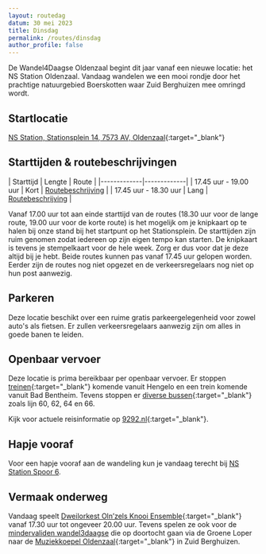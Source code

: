 ```yaml
---
layout: routedag
datum: 30 mei 2023
title: Dinsdag
permalink: /routes/dinsdag
author_profile: false
---
```


De Wandel4Daagse Oldenzaal begint dit jaar vanaf een nieuwe locatie: het NS Station Oldenzaal. Vandaag wandelen we een mooi rondje door het prachtige natuurgebied Boerskotten waar Zuid Berghuizen mee omringd wordt.

## Startlocatie

[NS Station, Stationsplein 14, 7573 AV, Oldenzaal](https://goo.gl/maps/xB9GmvwCaecrx9v76){:target="_blank"}  

## Starttijden & routebeschrijvingen

| Starttijd | Lengte | Route |
|-------------|-------------|
| 17.45 uur - 19.00 uur | Kort | [Routebeschrijving](/routes/kort/dinsdag) |
| 17.45 uur - 18.30 uur | Lang | [Routebeschrijving](/routes/lang/dinsdag) |

Vanaf 17.00 uur tot aan einde starttijd van de routes (18.30 uur voor de lange route, 19.00 uur voor de korte route) is het mogelijk om je knipkaart op te halen bij onze stand bij het startpunt op het Stationsplein. De starttijden zijn ruim genomen zodat iedereen op zijn eigen tempo kan starten. De knipkaart is tevens je stempelkaart voor de hele week. Zorg er dus voor dat je deze altijd bij je hebt. Beide routes kunnen pas vanaf 17.45 uur gelopen worden. Eerder zijn de routes nog niet opgezet en de verkeersregelaars nog niet op hun post aanwezig.  

## Parkeren

Deze locatie beschikt over een ruime gratis parkeergelegenheid voor zowel auto's als fietsen. Er zullen verkeersregelaars aanwezig zijn om alles in goede banen te leiden.

## Openbaar vervoer

Deze locatie is prima bereikbaar per openbaar vervoer. Er stoppen [treinen](https://www.ns.nl/stationsinformatie/odz/oldenzaal){:target="_blank"} komende vanuit Hengelo en een trein komende vanuit Bad Bentheim. Tevens stoppen er [diverse bussen](https://9292.nl/oldenzaal/bushalte-station){:target="_blank"} zoals lijn 60, 62, 64 en 66.  

Kijk voor actuele reisinformatie op [9292.nl](https://9292.nl/){:target="_blank"}.

## Hapje vooraf

Voor een hapje vooraf aan de wandeling kun je vandaag terecht bij [NS Station Spoor 6](/maaltijd#ns-station-spoor-6).  

## Vermaak onderweg

Vandaag speelt [Dweilorkest Oln’zels Knooi Ensemble](https://www.dweilorkestoke.nl/nl/){:target="_blank"} vanaf 17.30 uur tot ongeveer 20.00 uur. Tevens spelen ze ook voor de [mindervaliden wandel3daagse](/routes/mindervaliden) die op doortocht gaan via de Groene Loper naar de [Muziekkoepel Oldenzaal](https://muziekkoepeloldenzaal.nl/){:target="_blank"} in Zuid Berghuizen.  